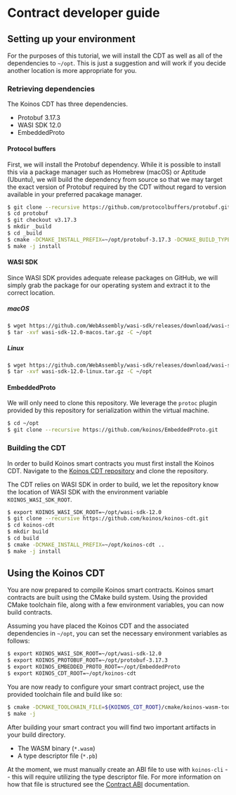 # Contract developer guide

## Setting up your environment

For the purposes of this tutorial, we will install the CDT as well as all of the dependencies to `~/opt`. This is just a suggestion
and will work if you decide another location is more appropriate for you.

### Retrieving dependencies

The Koinos CDT has three dependencies.
- Protobuf 3.17.3
- WASI SDK 12.0
- EmbeddedProto

#### Protocol buffers

First, we will install the Protobuf dependency. While it is possible to install this via a package manager such as Homebrew (macOS) or Aptitude (Ubuntu),
we will build the dependency from source so that we may target the exact version of Protobuf required by the CDT without regard to version available in
your preferred pacakage manager.

```sh
$ git clone --recursive https://github.com/protocolbuffers/protobuf.git
$ cd protobuf
$ git checkout v3.17.3
$ mkdir _build
$ cd _build
$ cmake -DCMAKE_INSTALL_PREFIX=~/opt/protobuf-3.17.3 -DCMAKE_BUILD_TYPE=Release ../cmake
$ make -j install
```

#### WASI SDK

Since WASI SDK provides adequate release packages on GitHub, we will simply grab the package for our operating system and extract it to the correct
location.

##### macOS
```sh
$ wget https://github.com/WebAssembly/wasi-sdk/releases/download/wasi-sdk-12/wasi-sdk-12.0-macos.tar.gz
$ tar -xvf wasi-sdk-12.0-macos.tar.gz -C ~/opt
```

##### Linux
```sh
$ wget https://github.com/WebAssembly/wasi-sdk/releases/download/wasi-sdk-12/wasi-sdk-12.0-linux.tar.gz -C ~/opt2
$ tar -xvf wasi-sdk-12.0-linux.tar.gz -C ~/opt
```

#### EmbeddedProto

We will only need to clone this repository. We leverage the `protoc` plugin provided by this repository for serialization within the virtual machine.

```sh
$ cd ~/opt
$ git clone --recursive https://github.com/koinos/EmbeddedProto.git
```

### Building the CDT

In order to build Koinos smart contracts you must first install the Koinos CDT. Navigate to the [Koinos CDT repository](https://github.com/koinos/koinos-cdt)
and clone the repository.

The CDT relies on WASI SDK in order to build, we let the repository know the location of WASI SDK with the environment variable `KOINOS_WASI_SDK_ROOT`.

```sh
$ export KOINOS_WASI_SDK_ROOT=~/opt/wasi-sdk-12.0
$ git clone --recursive https://github.com/koinos/koinos-cdt.git
$ cd koinos-cdt
$ mkdir build
$ cd build
$ cmake -DCMAKE_INSTALL_PREFIX=~/opt/koinos-cdt ..
$ make -j install
```

## Using the Koinos CDT

You are now prepared to compile Koinos smart contracts. Koinos smart contracts are built using the CMake build system. Using the provided
CMake toolchain file, along with a few environment variables, you can now build contracts.

Assuming you have placed the Koinos CDT and the associated dependencies in `~/opt`, you can set the necessary environment variables as follows:

```sh
$ export KOINOS_WASI_SDK_ROOT=~/opt/wasi-sdk-12.0
$ export KOINOS_PROTOBUF_ROOT=~/opt/protobuf-3.17.3
$ export KOINOS_EMBEDDED_PROTO_ROOT=~/opt/EmbeddedProto
$ export KOINOS_CDT_ROOT=~/opt/koinos-cdt
```

You are now ready to configure your smart contract project, use the provided toolchain file and build like so:

```sh
$ cmake -DCMAKE_TOOLCHAIN_FILE=${KOINOS_CDT_ROOT}/cmake/koinos-wasm-toolchain.cmake ..
$ make -j
```

After building your smart contract you will find two important artifacts in your build directory.
- The WASM binary (`*.wasm`)
- A type descriptor file (`*.pb`)

At the moment, we must manually create an ABI file to use with `koinos-cli` -- this will require utilizing the type descriptor file. For more information
on how that file is structured see the [Contract ABI](../architecture/contract-abi.md) documentation.

